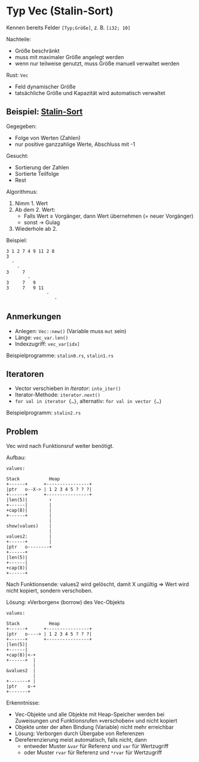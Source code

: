 # Typ Vec (Stalin-Sort)

Kennen bereits Felder `[Typ;Größe]`, z. B. `[i32; 10]`

Nachteile:

- Größe beschränkt
- muss mit maximaler Größe angelegt werden
- wenn nur teilweise genutzt, muss Größe manuell verwaltet werden

Rust: `Vec`

- Feld dynamischer Größe
- tatsächliche Größe und Kapazität wird automatisch verwaltet

## Beispiel: [Stalin-Sort](https://viviandai.hashnode.dev/esoteric-sorting-algorithms)

Gegegeben:

- Folge von Werten (Zahlen)
- nur positive ganzzahlige Werte, Abschluss mit -1

Gesucht:

- Sortierung der Zahlen
- Sortierte Teilfolge
- Rest

Algorithmus:

1. Nimm 1. Wert
2. Ab dem 2. Wert:
   - Falls Wert ≥ Vorgänger, dann Wert übernehmen (= neuer Vorgänger)
   - sonst → Gulag
3. Wiederhole ab 2.

Beispiel:

~~~
3 1 2 7 4 9 11 2 8
3
  -
    -
3     7
        -
3     7   9
3     7   9 11
               -
                  -
~~~
   
## Anmerkungen

- Anlegen: `Vec::new()` (Variable muss `mut` sein)
- Länge: `vec_var.len()`
- Indexzugriff: `vec_var[idx]`

Beispielprogramme: `stalin0.rs`, `stalin1.rs`

## Iteratoren

- Vector verschieben in *Iterator*: `into_iter()`
- Iterator-Methode: `iterator.next()`
- `for val in iterator {…}`, alternativ: `for val in vector {…}`

Beispielprogramm: `stalin2.rs`

## Problem

Vec wird nach Funktionsruf weiter benötigt.

Aufbau:

~~~
values:

Stack           Heap
+------+      +----------------+
|ptr   o--X-> | 1 2 3 4 5 ? ? ?|
+------+      +----------------+
|len(5)|        ↑
+------|        |
+cap(8)|        |
+------+        |
                |
show(values)    |
                |
values2:        |
+------+        |
|ptr   o--------+
+------+
|len(5)|
+------|
+cap(8)|
+------+
~~~

Nach Funktionsende: values2 wird gelöscht, damit X ungültig
⇒ Wert wird nicht kopiert, sondern verschoben.

Lösung: »Verborgen« (borrow) des Vec-Objekts

~~~
values:

Stack           Heap
+------+      +----------------+
|ptr   o----> | 1 2 3 4 5 ? ? ?|
+------+      +----------------+
|len(5)| 
+------|
+cap(8)|<-+
+------+  |
          |
&values2  |
          |
+-------+ |
|ptr    o-+
+-------+
~~~

Erkenntnisse:
- Vec-Objekte und alle Objekte mit Heap-Speicher werden bei Zuweisungen
  und Funktionsrufen »verschoben« und nicht kopiert
- Objekte unter der alten Bindung (Variable) nicht mehr erreichbar
- Lösung: Verborgen durch Übergabe von Referenzen
- Dereferenzierung meist automatisch, falls nicht, dann
  - entweder Muster `&var` für Referenz und `var` für Wertzugriff
  - oder Muster `rvar` für Referenz und `*rvar` für Wertzugriff
